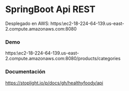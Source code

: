 # SpringBoot Api REST

 Desplegado en AWS:
 https:\\ec2-18-224-64-139.us-east-2.compute.amazonaws.com:8080
 
### Demo
 
 https:\\ec2-18-224-64-139.us-east-2.compute.amazonaws.com:8080/products/categories

### Documentación

 https://stoplight.io/p/docs/gh/healthyfoody/api

